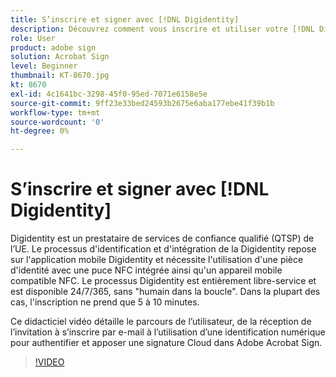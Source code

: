 ```yaml
---
title: S’inscrire et signer avec [!DNL Digidentity]
description: Découvrez comment vous inscrire et utiliser votre [!DNL Digidentity] identification numérique avec Acrobat Sign
role: User
product: adobe sign
solution: Acrobat Sign
level: Beginner
thumbnail: KT-8670.jpg
kt: 8670
exl-id: 4c1641bc-3298-45f0-95ed-7071e6158e5e
source-git-commit: 9ff23e33bed24593b2675e6aba177ebe41f39b1b
workflow-type: tm+mt
source-wordcount: '0'
ht-degree: 0%

---
```


# S’inscrire et signer avec [!DNL Digidentity]

Digidentity est un prestataire de services de confiance qualifié (QTSP) de l’UE. Le processus d&#39;identification et d&#39;intégration de la Digidentity repose sur l&#39;application mobile Digidentity et nécessite l&#39;utilisation d&#39;une pièce d&#39;identité avec une puce NFC intégrée ainsi qu&#39;un appareil mobile compatible NFC. Le processus Digidentity est entièrement libre-service et est disponible 24/7/365, sans &quot;humain dans la boucle&quot;. Dans la plupart des cas, l&#39;inscription ne prend que 5 à 10 minutes.

Ce didacticiel vidéo détaille le parcours de l’utilisateur, de la réception de l’invitation à s’inscrire par e-mail à l’utilisation d’une identification numérique pour authentifier et apposer une signature Cloud dans Adobe Acrobat Sign.

>[!VIDEO](https://video.tv.adobe.com/v/336991?hidetitle=true)

